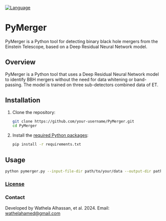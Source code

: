 [![Language](https://img.shields.io/badge/python-3.8%2B-blue.svg)](https://www.python.org/)

# PyMerger

PyMerger is a Python tool for detecting binary black hole mergers from the Einstein
Telescope, based on a Deep Residual Neural Network model.

## Overview

PyMerger is a Python tool that uses a Deep Residual Neural Network model to identify BBH mergers without the need for data whitening or band-passing. The model is trained on three sub-detectors combined data of ET.

## Installation

1. Clone the repository:
   ```sh
   git clone https://github.com/your-username/PyMerger.git
   cd PyMerger

2. Install the [required Python packages](requirements.txt):
   ```sh
   pip install -r requirements.txt 
## Usage
  ```sh
  python pymerger.py --input-file-dir path/to/your/data --output-dir path/to/save/results [options]
```
### [License](LICENSE)

### Contact
Developed by Wathela Alhassan, et al. 2024.
Email: wathelahamed@gmail.com
